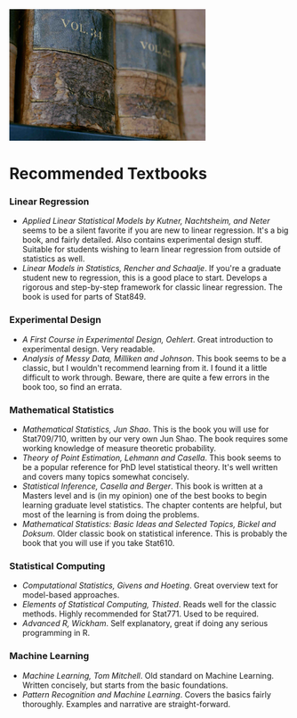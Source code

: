 <img src="images/books.jpg" width="70%"/>

# Recommended Textbooks

### Linear Regression

* *Applied Linear Statistical Models by Kutner, Nachtsheim, and Neter* seems to be a silent favorite if you are new to linear regression. It's a big book, and fairly detailed. Also contains experimental design stuff. Suitable for students wishing to learn linear regression from outside of statistics as well.
* *Linear Models in Statistics, Rencher and Schaalje*. If you're a graduate student new to regression, this is a good place to start. Develops a rigorous and step-by-step framework for classic linear regression. The book is used for parts of Stat849. 

### Experimental Design

* *A First Course in Experimental Design, Oehlert*. Great introduction to experimental design. Very readable.
* *Analysis of Messy Data, Milliken and Johnson*. This book seems to be a classic, but I wouldn't recommend learning from it. I found it a little difficult to work through. Beware, there are quite a few errors in the book too, so find an errata.

### Mathematical Statistics

* *Mathematical Statistics, Jun Shao*. This is the book you will use for
  Stat709/710, written by our very own Jun Shao. The book requires some working
  knowledge of measure theoretic probability.
* *Theory of Point Estimation, Lehmann and Casella*. This book seems to be a
  popular reference for PhD level statistical theory. It's well written and
  covers many topics somewhat concisely.
* *Statistical Inference, Casella and Berger*. This book is written at a
  Masters level and is (in my opinion) one of the best books to begin learning
  graduate level statistics. The chapter contents are helpful, but most of the
  learning is from doing the problems.
* *Mathematical Statistics: Basic Ideas and Selected Topics, Bickel and
  Doksum*. Older classic book on statistical inference. This is probably the
  book that you will use if you take Stat610.

### Statistical Computing

* *Computational Statistics, Givens and Hoeting*. Great overview text for model-based approaches.
* *Elements of Statistical Computing, Thisted*. Reads well for the classic methods. Highly recommended for Stat771. Used to be required.
* *Advanced R, Wickham*. Self explanatory, great if doing any serious programming in R.

### Machine Learning

* *Machine Learning, Tom Mitchell*. Old standard on Machine Learning. Written concisely, but starts from the basic foundations.
* *Pattern Recognition and Machine Learning*. Covers the basics fairly thoroughly. Examples and narrative are straight-forward.
